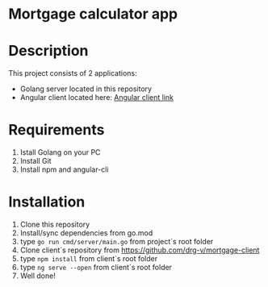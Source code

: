 # Mortgage calculator app

# Description
This project consists of 2 applications:
- Golang server located in this repository
- Angular client located here: [Angular client link](https://github.com/drg-v/mortgage-client)

# Requirements
1. Istall Golang on your PC
2. Install Git
3. Install npm and angular-cli

# Installation
1. Clone this repository
2. Install/sync dependencies from go.mod
3. type `go run cmd/server/main.go` from project\`s root folder
4. Clone client\`s repository from https://github.com/drg-v/mortgage-client
5. type `npm install` from client\`s root folder
6. type `ng serve --open` from client\`s root folder
7. Well done!
